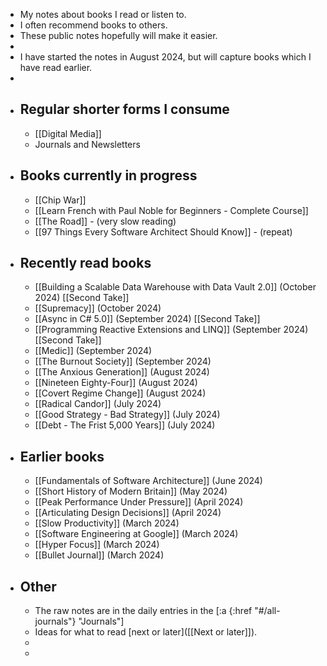 - My notes about books I read or listen to.
- I often recommend books to others.
- These public notes hopefully will make it easier.
-
- I have started the notes in August 2024, but will capture books which I have read earlier.
-
- ## Regular shorter forms I consume
	- [[Digital Media]]
	- Journals and Newsletters
- ## Books currently in progress
	- [[Chip War]]
	- [[Learn French with Paul Noble for Beginners - Complete Course]]
	- [[The Road]] - (very slow reading)
	- [[97 Things Every Software Architect Should Know]] - (repeat)
- ## Recently read books
	- [[Building a Scalable Data Warehouse with Data Vault 2.0]] (October 2024) [[Second Take]]
	- [[Supremacy]] (October 2024)
	- [[Async in C# 5.0]] (September 2024) [[Second Take]]
	- [[Programming Reactive Extensions and LINQ]] (September 2024) [[Second Take]]
	- [[Medic]] (September 2024)
	- [[The Burnout Society]] (September 2024)
	- [[The Anxious Generation]] (August 2024)
	- [[Nineteen Eighty-Four]] (August 2024)
	- [[Covert Regime Change]] (August 2024)
	- [[Radical Candor]] (July 2024)
	- [[Good Strategy - Bad Strategy]] (July 2024)
	- [[Debt - The Frist 5,000 Years]] (July 2024)
- ## Earlier books
	- [[Fundamentals of Software Architecture]] (June 2024)
	- [[Short History of Modern Britain]] (May 2024)
	- [[Peak Performance Under Pressure]] (April 2024)
	- [[Articulating Design Decisions]] (April 2024)
	- [[Slow Productivity]] (March 2024)
	- [[Software Engineering at Google]] (March 2024)
	- [[Hyper Focus]] (March 2024)
	- [[Bullet Journal]] (March 2024)
- ## Other
	- The raw notes are in the daily entries in the [:a {:href "#/all-journals"} "Journals"]
	- Ideas for what to read [next or later]([[Next or later]]).
	-
	-